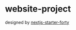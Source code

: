 # website-project

designed by [nextjs-starter-forty](https://github.com/codebushi/nextjs-starter-forty)
